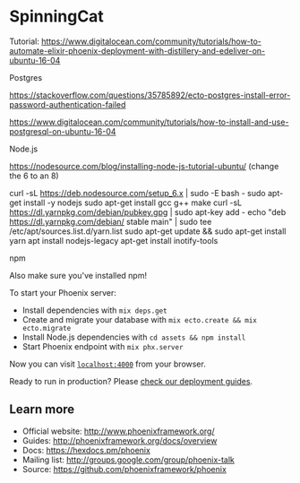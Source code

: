 # SpinningCat

Tutorial:
https://www.digitalocean.com/community/tutorials/how-to-automate-elixir-phoenix-deployment-with-distillery-and-edeliver-on-ubuntu-16-04

Postgres

https://stackoverflow.com/questions/35785892/ecto-postgres-install-error-password-authentication-failed

https://www.digitalocean.com/community/tutorials/how-to-install-and-use-postgresql-on-ubuntu-16-04

Node.js

https://nodesource.com/blog/installing-node-js-tutorial-ubuntu/  (change the 6 to an 8)

curl -sL https://deb.nodesource.com/setup_6.x | sudo -E bash -
sudo apt-get install -y nodejs
sudo apt-get install gcc g++ make
curl -sL https://dl.yarnpkg.com/debian/pubkey.gpg | sudo apt-key add -
echo "deb https://dl.yarnpkg.com/debian/ stable main" | sudo tee /etc/apt/sources.list.d/yarn.list
sudo apt-get update && sudo apt-get install yarn
apt install nodejs-legacy
apt-get install inotify-tools

npm

Also make sure you've installed npm!

To start your Phoenix server:

  * Install dependencies with `mix deps.get`
  * Create and migrate your database with `mix ecto.create && mix ecto.migrate`
  * Install Node.js dependencies with `cd assets && npm install`
  * Start Phoenix endpoint with `mix phx.server`

Now you can visit [`localhost:4000`](http://localhost:4000) from your browser.

Ready to run in production? Please [check our deployment guides](http://www.phoenixframework.org/docs/deployment).

## Learn more

  * Official website: http://www.phoenixframework.org/
  * Guides: http://phoenixframework.org/docs/overview
  * Docs: https://hexdocs.pm/phoenix
  * Mailing list: http://groups.google.com/group/phoenix-talk
  * Source: https://github.com/phoenixframework/phoenix
